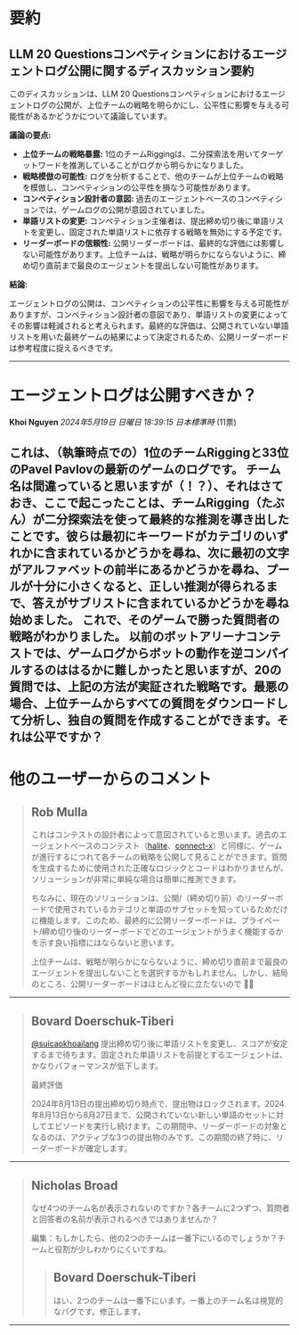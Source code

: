 # 要約 
## LLM 20 Questionsコンペティションにおけるエージェントログ公開に関するディスカッション要約

このディスカッションは、LLM 20 Questionsコンペティションにおけるエージェントログの公開が、上位チームの戦略を明らかにし、公平性に影響を与える可能性があるかどうかについて議論しています。

**議論の要点:**

* **上位チームの戦略暴露:** 1位のチームRiggingは、二分探索法を用いてターゲットワードを推測していることがログから明らかになりました。
* **戦略模倣の可能性:** ログを分析することで、他のチームが上位チームの戦略を模倣し、コンペティションの公平性を損なう可能性があります。
* **コンペティション設計者の意図:** 過去のエージェントベースのコンペティションでは、ゲームログの公開が意図されていました。
* **単語リストの変更:** コンペティション主催者は、提出締め切り後に単語リストを変更し、固定された単語リストに依存する戦略を無効にする予定です。
* **リーダーボードの信頼性:** 公開リーダーボードは、最終的な評価には影響しない可能性があります。上位チームは、戦略が明らかにならないように、締め切り直前まで最良のエージェントを提出しない可能性があります。

**結論:**

エージェントログの公開は、コンペティションの公平性に影響を与える可能性がありますが、コンペティション設計者の意図であり、単語リストの変更によってその影響は軽減されると考えられます。最終的な評価は、公開されていない単語リストを用いた最終ゲームの結果によって決定されるため、公開リーダーボードは参考程度に捉えるべきです。


---
# エージェントログは公開すべきか？
**Khoi Nguyen** *2024年5月19日 日曜日 18:39:15 日本標準時* (11票)

これは、（執筆時点での）1位のチームRiggingと33位のPavel Pavlovの最新のゲームのログです。
チーム名は間違っていると思いますが（！？）、それはさておき、ここで起こったことは、チームRigging（たぶん）が二分探索法を使って最終的な推測を導き出したことです。彼らは最初にキーワードがカテゴリのいずれかに含まれているかどうかを尋ね、次に最初の文字がアルファベットの前半にあるかどうかを尋ね、プールが十分に小さくなると、正しい推測が得られるまで、答えがサブリストに含まれているかどうかを尋ね始めました。
これで、そのゲームで勝った質問者の戦略がわかりました。
以前のボットアリーナコンテストでは、ゲームログからボットの動作を逆コンパイルするのははるかに難しかったと思いますが、20の質問では、上記の方法が実証された戦略です。最悪の場合、上位チームからすべての質問をダウンロードして分析し、独自の質問を作成することができます。それは公平ですか？
---
# 他のユーザーからのコメント
> ## Rob Mulla
> 
> これはコンテストの設計者によって意図されていると思います。過去のエージェントベースのコンテスト（[halite](https://www.kaggle.com/competitions/halite)、[connect-x](https://www.kaggle.com/competitions/connectx)）と同様に、ゲームが進行するにつれて各チームの戦略を公開して見ることができます。質問を生成するために使用された正確なロジックとコードはわかりませんが、ソリューションが非常に単純な場合は簡単に推測できます。
> 
> ちなみに、現在のソリューションは、公開/（締め切り前）のリーダーボードで使用されているカテゴリと単語のサブセットを知っているためだけに機能します。このため、最終的に公開リーダーボードは、プライベート/締め切り後のリーダーボードでどのエージェントがうまく機能するかを示す良い指標にはならないと思います。
> 
> 上位チームは、戦略が明らかにならないように、締め切り直前まで最良のエージェントを提出しないことを選択するかもしれません。しかし、結局のところ、公開リーダーボードはほとんど役に立たないので 🤷‍♂️
> 
> 
> 
---
> ## Bovard Doerschuk-Tiberi
> 
> [@suicaokhoailang](https://www.kaggle.com/suicaokhoailang) 提出締め切り後に単語リストを変更し、スコアが安定するまで待ちます。固定された単語リストを前提とするエージェントは、かなりパフォーマンスが低下します。
> 
> 最終評価
> 
>   2024年8月13日の提出締め切り時点で、提出物はロックされます。2024年8月13日から8月27日まで、公開されていない新しい単語のセットに対してエピソードを実行し続けます。この期間中、リーダーボードの対象となるのは、アクティブな3つの提出物のみです。この期間の終了時に、リーダーボードが確定します。
> 
> 
> 
---
> ## Nicholas Broad
> 
> なぜ4つのチーム名が表示されないのですか？各チームに2つずつ、質問者と回答者の名前が表示されるべきではありませんか？
> 
> 編集：もしかしたら、他の2つのチームは一番下にいるのでしょうか？チームと役割が少しわかりにくいですね。
> 
> 
> 
> > ## Bovard Doerschuk-Tiberi
> > 
> > はい、2つのチームは一番下にいます。一番上のチーム名は視覚的なバグです。修正します。
> > 
> > 
> > 
---
